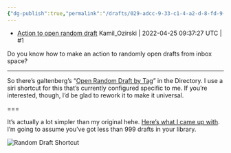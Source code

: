 ```yaml
---
{"dg-publish":true,"permalink":"/drafts/029-adcc-9-33-c1-4-a2-d-8-fd-9-3-f738-c939212/","dgHomeLink":true,"dgPassFrontmatter":false}
---
```


- [Action to open random draft](https://forums.getdrafts.com/t/action-to-open-random-draft/12543)
Kamil_Ozirski | 2022-04-25 09:37:27 UTC | #1

Do you know how to make an action to randomly open drafts from inbox space?

-------------------------

So there’s galtenberg’s “[Open Random Draft by Tag](https://actions.getdrafts.com/a/1GC)” in the Directory. I use a siri shortcut for this that’s currently configured specific to me. If you’re interested, though, I’d be glad to rework it to make it universal.

===

It’s actually a lot simpler than my original hehe. [Here’s what I came up with](https://www.icloud.com/shortcuts/4631589e04a94aa2a1599ebec9445ffa). I’m going to assume you’ve got less than 999 drafts in your library.

![Random Draft Shortcut](https://i.snap.as/ccv8EKoc.png)